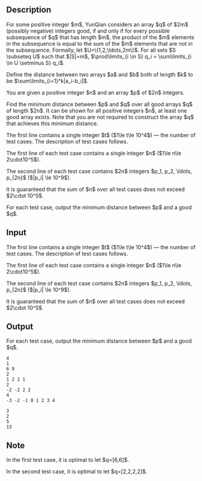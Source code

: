 ## Description

<div><p>For some positive integer $m$, YunQian considers an array $q$ of $2m$ (possibly negative) integers <span class="tex-font-style-it">good</span>, if and only if for every possible subsequence of $q$ that has length $m$, the product of the $m$ elements in the subsequence is equal to the sum of the $m$ elements that are <span class="tex-font-style-bf">not</span> in the subsequence. Formally, let $U=\{1,2,\ldots,2m\}$. For all sets $S \subseteq U$ such that $|S|=m$, $\prod\limits_{i \in S} q_i = \sum\limits_{i \in U \setminus S} q_i$.</p><p>Define the <span class="tex-font-style-it">distance</span> between two arrays $a$ and $b$ both of length $k$ to be $\sum\limits_{i=1}^k|a_i-b_i|$.</p><p>You are given a positive integer $n$ and an array $p$ of $2n$ integers.</p><p>Find the minimum distance between $p$ and $q$ over all good arrays $q$ of length $2n$. It can be shown for all positive integers $n$, at least one good array exists. Note that you are <span class="tex-font-style-bf">not required</span> to construct the array $q$ that achieves this minimum distance.</p></div><div class="input-specification"><p>The first line contains a single integer $t$ ($1\le t\le 10^4$)&nbsp;— the number of test cases. The description of test cases follows.</p><p>The first line of each test case contains a single integer $n$ ($1\le n\le 2\cdot10^5$).</p><p>The second line of each test case contains $2n$ integers $p_1, p_2, \ldots, p_{2n}$ ($|p_i| \le 10^9$).</p><p>It is guaranteed that the sum of $n$ over all test cases does not exceed $2\cdot 10^5$.</p></div><div class="output-specification"><p>For each test case, output the minimum distance between $p$ and a good $q$.</p></div>

## Input

<p>The first line contains a single integer $t$ ($1\le t\le 10^4$)&nbsp;— the number of test cases. The description of test cases follows.</p><p>The first line of each test case contains a single integer $n$ ($1\le n\le 2\cdot10^5$).</p><p>The second line of each test case contains $2n$ integers $p_1, p_2, \ldots, p_{2n}$ ($|p_i| \le 10^9$).</p><p>It is guaranteed that the sum of $n$ over all test cases does not exceed $2\cdot 10^5$.</p>

## Output

<p>For each test case, output the minimum distance between $p$ and a good $q$.</p>





```input1|2,3,6,7
4
1
6 9
2
1 2 2 1
2
-2 -2 2 2
4
-3 -2 -1 0 1 2 3 4
```




```output1
3
2
5
13
```



## Note

<p>In the first test case, it is optimal to let $q=[6,6]$.</p><p>In the second test case, it is optimal to let $q=[2,2,2,2]$.</p>
